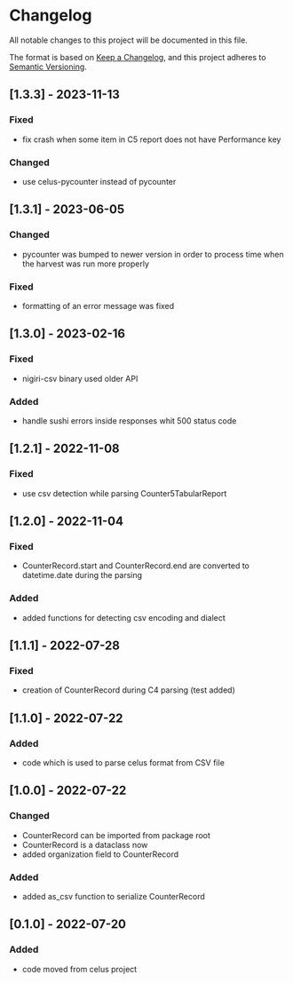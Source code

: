 
# Changelog
All notable changes to this project will be documented in this file.

The format is based on [Keep a Changelog](https://keepachangelog.com/en/1.0.0/),
and this project adheres to [Semantic Versioning](https://semver.org/spec/v2.0.0.html).

## [1.3.3] - 2023-11-13

### Fixed
* fix crash when some item in C5 report does not have Performance key

### Changed
* use celus-pycounter instead of pycounter

## [1.3.1] - 2023-06-05

### Changed
- pycounter was bumped to newer version in order to process time when the harvest was run more properly

### Fixed
- formatting of an error message was fixed


## [1.3.0] - 2023-02-16

### Fixed
- nigiri-csv binary used older API

### Added
- handle sushi errors inside responses whit 500 status code


## [1.2.1] - 2022-11-08

### Fixed
- use csv detection while parsing Counter5TabularReport


## [1.2.0] - 2022-11-04

### Fixed
- CounterRecord.start and CounterRecord.end are converted to datetime.date during the parsing

### Added
- added functions for detecting csv encoding and dialect


## [1.1.1] - 2022-07-28

### Fixed
- creation of CounterRecord during C4 parsing (test added)


## [1.1.0] - 2022-07-22

### Added
- code which is used to parse celus format from CSV file


## [1.0.0] - 2022-07-22

### Changed
- CounterRecord can be imported from package root
- CounterRecord is a dataclass now
- added organization field to CounterRecord

### Added
- added as_csv function to serialize CounterRecord


## [0.1.0] - 2022-07-20

### Added
- code moved from celus project
